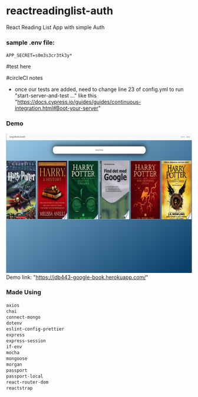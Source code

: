 # reactreadinglist-auth
React Reading List App with simple Auth

### sample .env file:
```
APP_SECRET=s0m3s3cr3tk3y*
```
#test here

#circleCI notes
- once our tests are added, need to change line 23 of config.yml to run "start-server-and-test ..." like this "https://docs.cypress.io/guides/guides/continuous-integration.html#Boot-your-server"

### Demo
    
<img src="https://github.com/jdb443/googlebooks/blob/master/Google-books800.png"> <br>
Demo link: "https://jdb443-google-book.herokuapp.com/"


### Made Using
    axios
    chai
    connect-mongo
    dotenv
    eslint-config-prettier
    express
    express-session
    if-env
    mocha
    mongoose
    morgan
    passport
    passport-local
    react-router-dom
    reactstrap